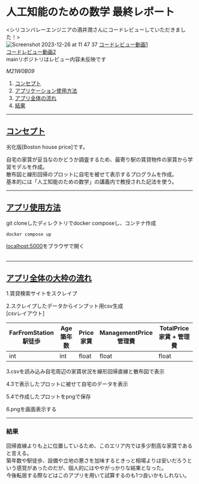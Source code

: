 # 人工知能のための数学 最終レポート

<シリコンバレーエンジニアの酒井潤さんにコードレビューしていただきました！><br>
![Screenshot 2023-12-26 at 11 47 37](https://github.com/yiritani/math-for-ai_final-task_iri/assets/74131902/9ac3f1eb-aa7b-43e7-886c-d4eba4f478bd)
[コードレビュー動画1](https://www.youtube.com/watch?v=TTatRa6fjIA&t=311s)<br>
[コードレビュー動画2](https://www.youtube.com/watch?v=OEvD9gSWf20&t=57s)<br>
mainリポジトリはレビュー内容未反映です


*M21W0B09*

1. [コンセプト](#concept)
1. [アプリケーション使用方法](#howto)
1. [アプリ全体の流れ](#flow)
1. [結果](#todo)


***
<a id="concept"></a>
## <u>コンセプト</u>
劣化版[Boston house price]です。<br>

自宅の家賃が妥当なのかどうか調査するため、最寄り駅の賃貸物件の家賃から学習モデルを作成。<br>
散布図と線形回帰のプロットに自宅を被せて表示するプログラムを作成。<br>
基本的には「人工知能のための数学」の講義内で教授された記法を使う。<br>


***
<a id="howto"></a>
## <u>アプリ使用方法</u>

git cloneしたディレクトリでdocker composeし、コンテナ作成
```
docker compose up
```

[localhost:5000](http://localhost:5000)をブラウザで開く<br><br>


***
<a id="flow"></a>
## <u>アプリ全体の大枠の流れ</u>

1.賃貸検索サイトをスクレイプ

2.スクレイプしたデータからインプット用csv生成<br>
[csvレイアウト]

|  FarFromStation<br>駅徒歩  |  Age<br>築年数    |  Price<br>家賃  |  ManagementPrice<br>管理費  | TotalPrice<br>家賃 + 管理費 |
| ---- | ---- | ---- | ---- | ---- |
|  int  |  int  |  float  |  float  | float  |

3.csvを読み込み自宅周辺の家賃状況を線形回帰直線と散布図で表示

4.3で表示したプロットに被せて自宅のデータを表示

5.4で作成したプロットをpngで保存

6.pngを画面表示する


***
<a id="result"></a>
### 結果
回帰直線よりも上に位置しているため、このエリア内では多少割高な家賃であると言える。<br>
築年数や駅徒歩、設備や立地の悪さを加味するときっと相場よりは安いだろうという感覚があったのだが、個人的にはややがっかりな結果となった。<br>
今後転居する際などはこのアプリを用いて試算するのも1つ良いかもしれない。

